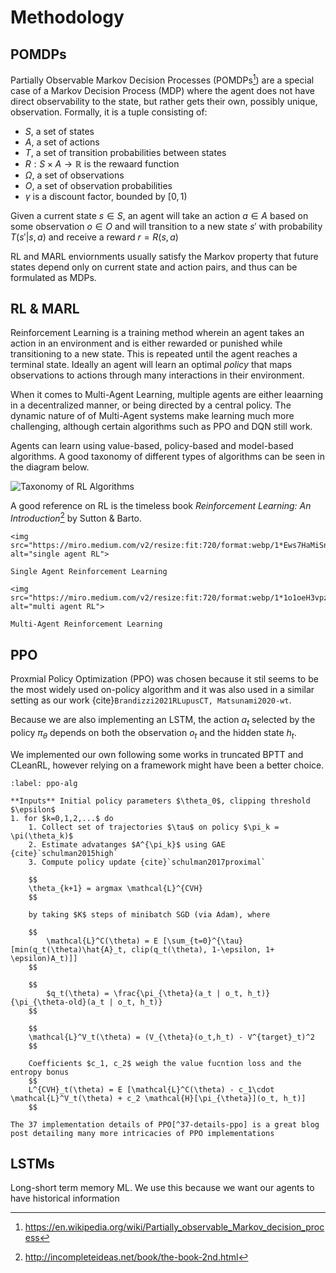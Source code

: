 # Methodology

## POMDPs

Partially Observable Markov Decision Processes (POMDPs[^POMDPs]) are a special case of a Markov Decision Process (MDP) where the agent does not have direct observability to the state, but rather gets their own, possibly unique, observation. Formally, it is a tuple consisting of:
- $S$, a set of states
- $A$, a set of actions
- $T$, a set of transition probabilities between states
- $R: S \times A \rightarrow \mathbb{R}$ is the rewaard function
- $\Omega$, a set of observations
- $O$, a set of observation probabilities
- $\gamma$ is a discount factor, bounded by $[0,1)$

Given a current state $s \in S$, an agent will take an action $a \in A$ based on some observation $o \in O$ and will transition to a new state $s'$ with probability $T(s'|s,a)$ and receive a reward $r = R(s,a)$

RL and MARL enviornments usually satisfy the Markov property that future states depend only on current state and action pairs, and thus can be formulated as MDPs.

## RL \& MARL

Reinforcement Learning is a training method wherein an agent takes an action in an environment and is either rewarded or punished while transitioning to a new state. This is repeated until the agent reaches a terminal state. Ideally an agent will learn an optimal *policy* that maps observations to actions through many interactions in their environment. 

When it comes to Multi-Agent Learning, multiple agents are either leaarning in a decentralized manner, or being directed by a central policy. The dynamic nature of of Multi-Agent systems make learning much more challenging, although certain algorithms such as PPO and DQN still work.

Agents can learn using value-based, policy-based and model-based algorithms. A good taxonomy of different types of algorithms can be seen in the diagram below.

![Taxonomy of RL Algorithms](https://spinningup.openai.com/en/latest/_images/rl_algorithms_9_15.svg)

A good reference on RL is the timeless book *Reinforcement Learning: An Introduction*[^Sutton-Barto-Book] by Sutton & Barto.

<!-- Reference pictures here : https://towardsdatascience.com/multi-agent-deep-reinforcement-learning-in-15-lines-of-code-using-pettingzoo-e0b963c0820b

| Single Agent RL | Multi Agent RL | 
| ---- | --- |
| ![Single-Agent-RL](https://miro.medium.com/v2/resize:fit:720/format:webp/1*Ews7HaMiSn2l8r70eeIszQ.png) | ![Multi-Agent-RL](https://miro.medium.com/v2/resize:fit:720/format:webp/1*1o1oeH3vpzsfJukLbFsekw.png) | -->

```{figure-md} Single-RL
<img src="https://miro.medium.com/v2/resize:fit:720/format:webp/1*Ews7HaMiSn2l8r70eeIszQ.png" alt="single agent RL">

Single Agent Reinforcement Learning
```
```{figure-md} Multi-Agent RL
<img src="https://miro.medium.com/v2/resize:fit:720/format:webp/1*1o1oeH3vpzsfJukLbFsekw.png" alt="multi agent RL">

Multi-Agent Reinforcement Learning
```


## PPO

Proxmial Policy Optimization (PPO) was chosen because it stil seems to be the most widely used on-policy algorithm and it was also used in a similar setting as our work {cite}`Brandizzi2021RLupusCT, Matsunami2020-wt`.

Because we are also implementing an LSTM, the action $a_t$ selected by the policy $\pi_{\theta}$ depends on both the observation $o_t$ and the hidden state $h_t$.

We implemented our own following some works in truncated BPTT and CLeanRL, however relying on a framework might have been a better choice.

```{prf:algorithm} Proximal Policy Optimization w/ Clipped Surrogate
:label: ppo-alg

**Inputs** Initial policy parameters $\theta_0$, clipping threshold $\epsilon$
1. for $k=0,1,2,...$ do
    1. Collect set of trajectories $\tau$ on policy $\pi_k = \pi(\theta_k)$
    2. Estimate advatanges $A^{\pi_k}$ using GAE {cite}`schulman2015high`
    3. Compute policy update {cite}`schulman2017proximal`

    $$
    \theta_{k+1} = argmax \mathcal{L}^{CVH} 
    $$

    by taking $K$ steps of minibatch SGD (via Adam), where

    $$
        \mathcal{L}^C(\theta) = E [\sum_{t=0}^{\tau}[min(q_t(\theta)\hat{A}_t, clip(q_t(\theta), 1-\epsilon, 1+ \epsilon)A_t)]]
    $$

    $$
        $q_t(\theta) = \frac{\pi_{\theta}(a_t | o_t, h_t)}{\pi_{\theta-old}(a_t | o_t, h_t)}
    $$
    
    $$
    \mathcal{L}^V_t(\theta) = (V_{\theta}(o_t,h_t) - V^{target}_t)^2
    $$

    Coefficients $c_1, c_2$ weigh the value fucntion loss and the entropy bonus
    $$
    L^{CVH}_t(\theta) = E [\mathcal{L}^C(\theta) - c_1\cdot \mathcal{L}^V_t(\theta) + c_2 \mathcal{H}[\pi_{\theta}](o_t, h_t)]
    $$

```


```{note}
The 37 implementation details of PPO[^37-details-ppo] is a great blog post detailing many more intricacies of PPO implementations
```

## LSTMs

Long-short term memory ML. We use this because we want our agents to have historical information


[^37-details-ppo]:https://iclr-blog-track.github.io/2022/03/25/ppo-implementation-details/
[^POMDPs]:https://en.wikipedia.org/wiki/Partially_observable_Markov_decision_process
[^Sutton-Barto-Book]:http://incompleteideas.net/book/the-book-2nd.html